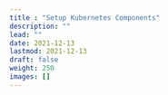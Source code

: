 ```yaml
---
title : "Setup Kubernetes Components"
description: ""
lead: ""
date: 2021-12-13
lastmod: 2021-12-13
draft: false
weight: 250
images: []
---
```

